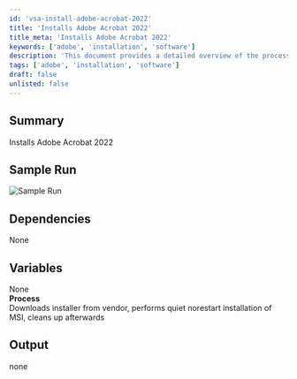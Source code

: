 ```yaml
---
id: 'vsa-install-adobe-acrobat-2022'
title: 'Installs Adobe Acrobat 2022'
title_meta: 'Installs Adobe Acrobat 2022'
keywords: ['adobe', 'installation', 'software']
description: 'This document provides a detailed overview of the process to install Adobe Acrobat 2022, including a sample run, dependencies, and the steps involved in the installation process.'
tags: ['adobe', 'installation', 'software']
draft: false
unlisted: false
---
```

## Summary

Installs Adobe Acrobat 2022

## Sample Run

![Sample Run](..\..\..\static\img\Adobe-Acrobat-2022-Install\image_1.png)

## Dependencies

None

## Variables

None  
**Process**  
Downloads installer from vendor, performs quiet norestart installation of MSI, cleans up afterwards

## Output

none



